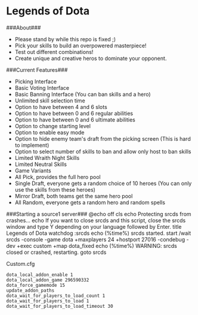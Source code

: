 Legends of Dota
=====

###About###
 - Please stand by while this repo is fixed ;)
 - Pick your skills to build an overpowered masterpiece!
 - Test out different combinations!
 - Create unique and creative heros to dominate your opponent.

###Current Features###
 - Picking Interface
 - Basic Voting Interface
 - Basic Banning Interface (You can ban skills and a hero)
 - Unlimited skill selection time
 - Option to have between 4 and 6 slots
 - Option to have between 0 and 6 regular abilities
 - Option to have between 0 and 6 ultimate abilities
 - Option to change starting level
 - Option to enable easy mode
 - Option to hide enemy team's draft from the picking screen (This is hard to implement)
 - Option to select number of skills to ban and allow only host to ban skills
 - Limited Wraith Night Skills
 - Limited Neutral Skills
 - Game Variants
  - All Pick, provides the full hero pool
  - Single Draft, everyone gets a random choice of 10 heroes (You can only use the skills from these heroes)
  - Mirror Draft, both teams get the same hero pool
  - All Random, everyone gets a random hero and random spells

###Starting a source1 server###
    @echo off
    cls
    echo Protecting srcds from crashes...
    echo If you want to close srcds and this script, close the srcds window and type Y depending on your language followed by Enter.
    title Legends of Dota watchdog
    :srcds
    echo (%time%) srcds started.
    start /wait srcds -console -game dota +maxplayers 24 +hostport 27016 -condebug -dev +exec custom +map dota_fixed
    echo (%time%) WARNING: srcds closed or crashed, restarting.
    goto srcds

Custom.cfg

    dota_local_addon_enable 1
    dota_local_addon_game 296590332
    dota_force_gamemode 15
    update_addon_paths
    dota_wait_for_players_to_load_count 1
    dota_wait_for_players_to_load 1
    dota_wait_for_players_to_load_timeout 30
